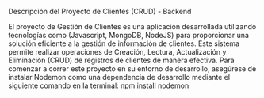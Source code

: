 
Descripción del Proyecto de Clientes (CRUD) - Backend

El proyecto de Gestión de Clientes es una aplicación desarrollada utilizando tecnologías como (Javascript, MongoDB, NodeJS) para proporcionar una solución eficiente a la gestión de información de clientes.
Este sistema permite realizar operaciones de Creación, Lectura, Actualización y Eliminación (CRUD) de registros de clientes de manera efectiva.
Para comenzar a correr este proyecto en su entorno de desarrollo, asegúrese de instalar Nodemon como una dependencia de desarrollo mediante el siguiente comando en la terminal: npm install nodemon
